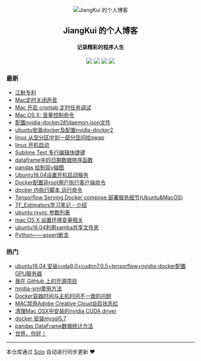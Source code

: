 <p align="center"><img alt="JiangKui 的个人博客" src="https://static.b3log.org/images/brand/solo-32.png"></p><h2 align="center">
JiangKui 的个人博客
</h2>

<h4 align="center">记录精彩的程序人生</h4>
<p align="center"><a title="JiangKui 的个人博客" target="_blank" href="https://github.com/JiangKui007/solo-blog"><img src="https://img.shields.io/github/last-commit/JiangKui007/solo-blog.svg?style=flat-square&color=FF9900"></a>
<a title="GitHub repo size in bytes" target="_blank" href="https://github.com/JiangKui007/solo-blog"><img src="https://img.shields.io/github/repo-size/JiangKui007/solo-blog.svg?style=flat-square"></a>
<a title="Solo Version" target="_blank" href="https://github.com/b3log/solo/releases"><img src="https://img.shields.io/badge/solo-3.6.2-f1e05a.svg?style=flat-square&color=blueviolet"></a>
<a title="Hits" target="_blank" href="https://github.com/b3log/hits"><img src="https://hits.b3log.org/JiangKui007/solo-blog.svg"></a></p>

### 最新

* [江魁专利](http://www.yunzhongmoke.com/articles/2019/09/14/1568474797128.html)
* [Mac定时关闭声音](http://www.yunzhongmoke.com/articles/2019/09/03/1567478899990.html)
* [Mac 开启 crontab 定时任务调试](http://www.yunzhongmoke.com/articles/2019/09/03/1567478154624.html)
* [Mac OS X: 音量控制命令](http://www.yunzhongmoke.com/articles/2019/09/03/1567477995604.html)
* [配置nvidia-docker2的daemon.json文件](http://www.yunzhongmoke.com/articles/2019/08/19/1566204178750.html)
* [ubuntu安装docker及配置nvidia-docker2](http://www.yunzhongmoke.com/articles/2019/08/19/1566203803236.html)
* [linux 从空分区中划一部分空间给swap](http://www.yunzhongmoke.com/articles/2019/08/16/1565936952941.html)
* [linux 开机启动](http://www.yunzhongmoke.com/articles/2019/08/16/1565936379412.html)
* [Sublime Text 多行编辑快捷键](http://www.yunzhongmoke.com/articles/2019/08/15/1565854004955.html)
* [dataframe中的日期数据排序函数](http://www.yunzhongmoke.com/articles/2019/08/14/1565771623709.html)
* [pandas 绘制双y轴图](http://www.yunzhongmoke.com/articles/2019/08/13/1565682439720.html)
* [Ubuntu18.04设置开机启动服务](http://www.yunzhongmoke.com/articles/2019/07/30/1564460357102.html)
* [Docker配置非root用户执行客户端命令](http://www.yunzhongmoke.com/articles/2019/07/30/1564460200137.html)
* [docker 内执行脚本 运行命令](http://www.yunzhongmoke.com/articles/2019/06/26/1561551250964.html)
* [Tensorflow Serving Docker compose 部署服务细节(Ubuntu&MacOS)](http://www.yunzhongmoke.com/articles/2019/06/26/1561551101511.html)
* [TF_Estimators学习笔记 - 介绍](http://www.yunzhongmoke.com/articles/2019/06/13/1560437453784.html)
* [ubuntu rsync 参数列表](http://www.yunzhongmoke.com/articles/2019/06/13/1560437310813.html)
* [mac OS X 设置环境变量相关](http://www.yunzhongmoke.com/articles/2019/06/13/1560437245919.html)
* [ubuntu16.04利用samba共享文件夹](http://www.yunzhongmoke.com/articles/2019/06/13/1560437087491.html)
* [Python——assert断言](http://www.yunzhongmoke.com/articles/2019/06/13/1560437003095.html)

### 热门

* [ubuntu16.04 安装cuda9.0+cudnn7.0.5+tensorflow+nvidia-docker配置GPU服务器](http://www.yunzhongmoke.com/articles/2019/06/13/1560436747075.html)
* [我在 GitHub 上的开源项目](http://www.yunzhongmoke.com/my-github-repos)
* [nvidia-smi使用方法](http://www.yunzhongmoke.com/articles/2019/06/13/1560436865825.html)
* [Docker容器时间与主机时间不一致的问题](http://www.yunzhongmoke.com/articles/2019/06/13/1560436975488.html)
* [MAC禁用Adobe Creative Cloud自启状态栏](http://www.yunzhongmoke.com/articles/2019/06/13/1560435251908.html)
* [清理Mac OSX中安装的nvidia CUDA driver](http://www.yunzhongmoke.com/articles/2019/06/13/1560435197588.html)
* [docker 安装mysql5.7](http://www.yunzhongmoke.com/articles/2019/06/13/1560436912278.html)
* [pandas DataFrame数据统计方法](http://www.yunzhongmoke.com/articles/2019/06/13/1560436835863.html)
* [世界，你好！](http://www.yunzhongmoke.com/hello-solo)



---

本仓库通过 [Solo](https://github.com/b3log/solo) 自动进行同步更新 ❤️ 